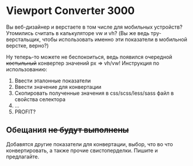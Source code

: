 # Viewport Converter 3000
Вы веб-дизайнер и верстаете в том числе для мобильных устройств?
Утомились считать в калькуляторе vw и vh? (Вы же ведь тру-верстальщик, чтобы использовать именно эти показатели в мобильной верстке, верно?)

Ну теперь-то можете не беспокоиться, ведь появился очередной ~~костыльный~~ конвертер значений px => vh/vw!
Инструкция по использованию:
1) Ввести эталонные показатели
2) Ввести значение для конвертации
3) Скопировать полученные значения в css/scss/less/sass файл в свойства селектора
4) ...
5) PROFIT?

## Обещания ~~не будут выполнены~~
Добавятся другие показатели для конвертации, выбор, что во что конвертировать, а также прочие свистоперделки. Пишите и предлагайте.
